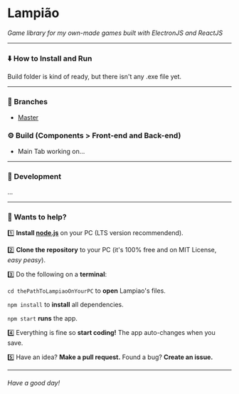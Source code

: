 # Lampião
 _Game library for my own-made games built with ElectronJS and ReactJS_

*** 

### ⬇️ How to Install and Run
Build folder is kind of ready, but there isn't any .exe file yet.

***

### 🌳 Branches
- [Master](https://github.com/11-AleXS/Lamp)
 
### ⚙️ Build (Components > Front-end and Back-end)
- Main Tab working on... 

***

### 🔨 Development

...

***

### 🤝 Wants to help?

1️⃣ **Install [node.js](https://nodejs.org/en/)** on your PC (LTS version recommendend). 

2️⃣ **Clone the repository** to your PC (it's 100% free and on MIT License, _easy peasy_).  

3️⃣ Do the following on a **terminal**: 
  
  `cd thePathToLampiaoOnYourPC` to **open** Lampiao's files.
  
  `npm install` to **install** all dependencies.
  
  `npm start` **runs** the app.
    
4️⃣ Everything is fine so **start coding!** The app auto-changes when you save. 

5️⃣ Have an idea? **Make a pull request.** Found a bug? **Create an issue.**  
                     
***

###### Have a good day!
